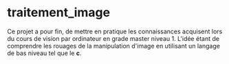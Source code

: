 # traitement_image

Ce projet a pour fin, de mettre en pratique les connaissances acquisent lors du cours de vision par ordinateur en grade master niveau 1. 
L'idée étant de comprendre les rouages de la manipulation d'image en utilisant un langage de bas niveau tel que le **c**.

